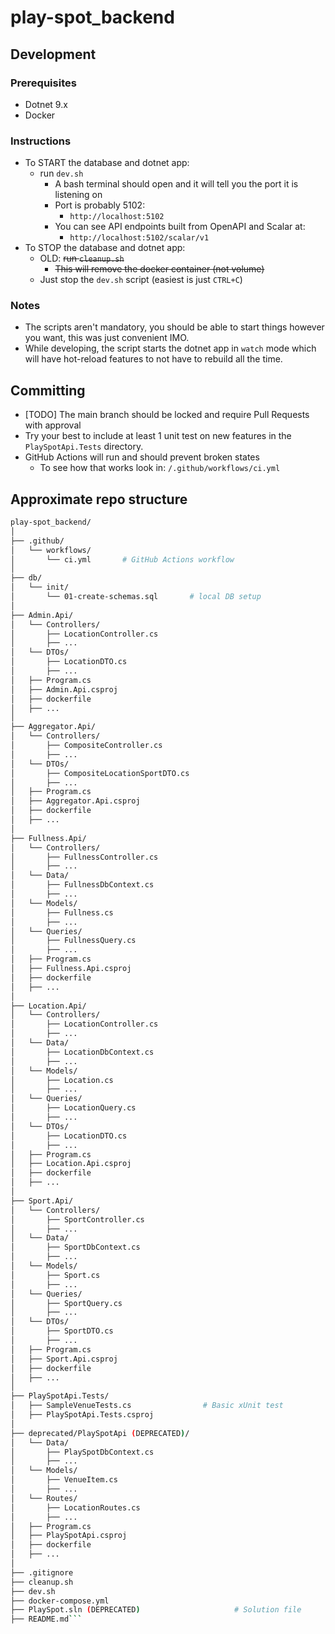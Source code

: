 # play-spot_backend

## Development
### Prerequisites
- Dotnet 9.x
- Docker
### Instructions
- To START the database and dotnet app:
    - run `dev.sh` 
        - A bash terminal should open and it will tell you the port it is listening on
        - Port is probably 5102: 
            - `http://localhost:5102`
        - You can see API endpoints built from OpenAPI and Scalar at:
            - `http://localhost:5102/scalar/v1`
- To STOP the database and dotnet app:
    - OLD: ~~run `cleanup.sh`~~
        - ~~This will remove the docker container (not volume)~~
    - Just stop the `dev.sh` script (easiest is just `CTRL+C`)

### Notes
- The scripts aren't mandatory, you should be able to start things however you want, this was just convenient IMO.
- While developing, the script starts the dotnet app in `watch` mode which will have hot-reload features to not have to rebuild all the time.

## Committing
- [TODO] The main branch should be locked and require Pull Requests with approval
- Try your best to include at least 1 unit test on new features in the `PlaySpotApi.Tests` directory.
- GitHub Actions will run and should prevent broken states
    - To see how that works look in: `/.github/workflows/ci.yml`

## Approximate repo structure
```bash
play-spot_backend/
│
├── .github/
│   └── workflows/
│       └── ci.yml       # GitHub Actions workflow
│
├── db/
│   └── init/
│       └── 01-create-schemas.sql       # local DB setup
│
├── Admin.Api/
│   └── Controllers/
│       ├── LocationController.cs
│       ├── ...
│   └── DTOs/
│       ├── LocationDTO.cs
│       ├── ...
│   ├── Program.cs
│   ├── Admin.Api.csproj
│   ├── dockerfile
│   ├── ...
│
├── Aggregator.Api/
│   └── Controllers/
│       ├── CompositeController.cs
│       ├── ...
│   └── DTOs/
│       ├── CompositeLocationSportDTO.cs
│       ├── ...
│   ├── Program.cs
│   ├── Aggregator.Api.csproj
│   ├── dockerfile
│   ├── ...
│
├── Fullness.Api/
│   └── Controllers/
│       ├── FullnessController.cs
│       ├── ...
│   └── Data/
│       ├── FullnessDbContext.cs
│       ├── ...
│   └── Models/
│       ├── Fullness.cs
│       ├── ...
│   └── Queries/
│       ├── FullnessQuery.cs
│       ├── ...
│   ├── Program.cs
│   ├── Fullness.Api.csproj
│   ├── dockerfile
│   ├── ...
│
├── Location.Api/
│   └── Controllers/
│       ├── LocationController.cs
│       ├── ...
│   └── Data/
│       ├── LocationDbContext.cs
│       ├── ...
│   └── Models/
│       ├── Location.cs
│       ├── ...
│   └── Queries/
│       ├── LocationQuery.cs
│       ├── ...
│   └── DTOs/
│       ├── LocationDTO.cs
│       ├── ...
│   ├── Program.cs
│   ├── Location.Api.csproj
│   ├── dockerfile
│   ├── ...
│
├── Sport.Api/
│   └── Controllers/
│       ├── SportController.cs
│       ├── ...
│   └── Data/
│       ├── SportDbContext.cs
│       ├── ...
│   └── Models/
│       ├── Sport.cs
│       ├── ...
│   └── Queries/
│       ├── SportQuery.cs
│       ├── ...
│   └── DTOs/
│       ├── SportDTO.cs
│       ├── ...
│   ├── Program.cs
│   ├── Sport.Api.csproj
│   ├── dockerfile
│   ├── ...
│
├── PlaySpotApi.Tests/
│   ├── SampleVenueTests.cs                # Basic xUnit test
│   ├── PlaySpotApi.Tests.csproj
│
├── deprecated/PlaySpotApi (DEPRECATED)/
│   └── Data/
│       ├── PlaySpotDbContext.cs
│       ├── ...
│   └── Models/
│       ├── VenueItem.cs
│       ├── ...
│   └── Routes/
│       ├── LocationRoutes.cs
│       ├── ...
│   ├── Program.cs
│   ├── PlaySpotApi.csproj
│   ├── dockerfile
│   ├── ...
│
├── .gitignore
├── cleanup.sh
├── dev.sh
├── docker-compose.yml
├── PlaySpot.sln (DEPRECATED)                     # Solution file
├── README.md```
